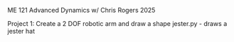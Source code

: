 ME 121 Advanced Dynamics w/ Chris Rogers 2025

Project 1: Create a 2 DOF robotic arm and draw a shape
jester.py - draws a jester hat
